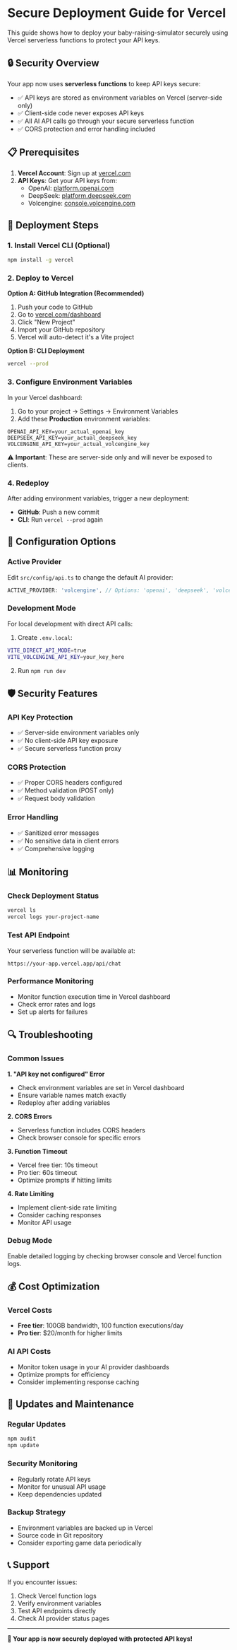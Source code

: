 # Secure Deployment Guide for Vercel

This guide shows how to deploy your baby-raising-simulator securely using Vercel serverless functions to protect your API keys.

## 🔒 Security Overview

Your app now uses **serverless functions** to keep API keys secure:
- ✅ API keys are stored as environment variables on Vercel (server-side only)
- ✅ Client-side code never exposes API keys
- ✅ All AI API calls go through your secure serverless function
- ✅ CORS protection and error handling included

## 📋 Prerequisites

1. **Vercel Account**: Sign up at [vercel.com](https://vercel.com)
2. **API Keys**: Get your API keys from:
   - OpenAI: [platform.openai.com](https://platform.openai.com)
   - DeepSeek: [platform.deepseek.com](https://platform.deepseek.com)
   - Volcengine: [console.volcengine.com](https://console.volcengine.com)

## 🚀 Deployment Steps

### 1. Install Vercel CLI (Optional)
```bash
npm install -g vercel
```

### 2. Deploy to Vercel

**Option A: GitHub Integration (Recommended)**
1. Push your code to GitHub
2. Go to [vercel.com/dashboard](https://vercel.com/dashboard)
3. Click "New Project"
4. Import your GitHub repository
5. Vercel will auto-detect it's a Vite project

**Option B: CLI Deployment**
```bash
vercel --prod
```

### 3. Configure Environment Variables

In your Vercel dashboard:
1. Go to your project → Settings → Environment Variables
2. Add these **Production** environment variables:

```
OPENAI_API_KEY=your_actual_openai_key
DEEPSEEK_API_KEY=your_actual_deepseek_key  
VOLCENGINE_API_KEY=your_actual_volcengine_key
```

⚠️ **Important**: These are server-side only and will never be exposed to clients.

### 4. Redeploy
After adding environment variables, trigger a new deployment:
- **GitHub**: Push a new commit
- **CLI**: Run `vercel --prod` again

## 🔧 Configuration Options

### Active Provider
Edit `src/config/api.ts` to change the default AI provider:
```typescript
ACTIVE_PROVIDER: 'volcengine', // Options: 'openai', 'deepseek', 'volcengine'
```

### Development Mode
For local development with direct API calls:
1. Create `.env.local`:
```bash
VITE_DIRECT_API_MODE=true
VITE_VOLCENGINE_API_KEY=your_key_here
```
2. Run `npm run dev`

## 🛡️ Security Features

### API Key Protection
- ✅ Server-side environment variables only
- ✅ No client-side API key exposure
- ✅ Secure serverless function proxy

### CORS Protection
- ✅ Proper CORS headers configured
- ✅ Method validation (POST only)
- ✅ Request body validation

### Error Handling
- ✅ Sanitized error messages
- ✅ No sensitive data in client errors
- ✅ Comprehensive logging

## 📊 Monitoring

### Check Deployment Status
```bash
vercel ls
vercel logs your-project-name
```

### Test API Endpoint
Your serverless function will be available at:
```
https://your-app.vercel.app/api/chat
```

### Performance Monitoring
- Monitor function execution time in Vercel dashboard
- Check error rates and logs
- Set up alerts for failures

## 🔍 Troubleshooting

### Common Issues

**1. "API key not configured" Error**
- Check environment variables are set in Vercel dashboard
- Ensure variable names match exactly
- Redeploy after adding variables

**2. CORS Errors**
- Serverless function includes CORS headers
- Check browser console for specific errors

**3. Function Timeout**
- Vercel free tier: 10s timeout
- Pro tier: 60s timeout
- Optimize prompts if hitting limits

**4. Rate Limiting**
- Implement client-side rate limiting
- Consider caching responses
- Monitor API usage

### Debug Mode
Enable detailed logging by checking browser console and Vercel function logs.

## 💰 Cost Optimization

### Vercel Costs
- **Free tier**: 100GB bandwidth, 100 function executions/day
- **Pro tier**: $20/month for higher limits

### AI API Costs
- Monitor token usage in your AI provider dashboards
- Optimize prompts for efficiency
- Consider implementing response caching

## 🔄 Updates and Maintenance

### Regular Updates
```bash
npm audit
npm update
```

### Security Monitoring
- Regularly rotate API keys
- Monitor for unusual API usage
- Keep dependencies updated

### Backup Strategy
- Environment variables are backed up in Vercel
- Source code in Git repository
- Consider exporting game data periodically

## 📞 Support

If you encounter issues:
1. Check Vercel function logs
2. Verify environment variables
3. Test API endpoints directly
4. Check AI provider status pages

---

**🎉 Your app is now securely deployed with protected API keys!** 
